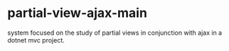# partial-view-ajax-main
system focused on the study of partial views in conjunction with ajax in a dotnet mvc project.
